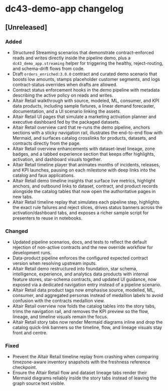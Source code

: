 # dc43-demo-app changelog

## [Unreleased]
### Added
- Structured Streaming scenarios that demonstrate contract-enforced reads and
  writes directly inside the pipeline demo, plus a `dc43_demo_app.streaming`
  helper for triggering the healthy, reject-routing, and schema-drift flows
  from code.
- Draft `orders_enriched:3.0.0` contract and curated demo scenario that boosts low amounts,
  stamps placeholder customer segments, and logs contract-status overrides when drafts are allowed.
- Contract status enforcement hooks in the demo pipeline with metadata describing the active policy
  on reads and writes.
- Altair Retail walkthrough with source, modeled, ML, consumer, and KPI data products, including
  sample fixtures, a linear demand forecaster, documentation, and a UI scenario linking the assets.
- Altair Retail UI pages that simulate a marketing activation planner and executive dashboard fed
  by the packaged datasets.
- Altair Retail overview card that re-runs the demo pipeline, anchors sections with a sticky
  navigation rail, illustrates the end-to-end flow with Mermaid, and surfaces catalog crosslinks for products,
  datasets, and contracts directly from the page.
- Altair Retail overview enhancements with dataset-level lineage, zone badges, and a tabbed
  experience section that keeps offer highlights, activation, and dashboard visuals together.
- Altair Retail timeline player that animates months of incidents, releases, and KPI launches,
  pausing on each milestone with deep links into the catalog and faux applications.
- Altair Retail demo timeline insights that surface live metrics, highlight anchors, and
  outbound links to dataset, contract, and product records alongside the catalog tables that
  now open the authoritative pages in new tabs.
- Altair Retail timeline replay that simulates each pipeline step, highlights the exact rule
  failures and reject slices, drives status banners across the activation/dashboard tabs, and
  exposes a richer sample script for presenters to reuse in notebooks.

### Changed
- Updated pipeline scenarios, docs, and tests to reflect the default rejection of non-active
  contracts and the new override workflow for development runs.
- Data-product pipeline enforces the configured expected contract version when resolving
  upstream inputs.
- Altair Retail demo restructured into foundation, star schema, intelligence, experience, and
  analytics data products with internal feature stores, star-schema contracts, and updated UI
  guidance, now exposed via a dedicated navigation entry instead of a pipeline scenario.
- Altair Retail data product tags now emphasise source, modelled, ML, consumer, and aggregated
  personas instead of medallion labels to avoid confusion with the contracts medallion view.
- Altair Retail overview now folds the catalog tables into the story tabs, trims the navigation
  rail, and removes the KPI preview so the flow, lineage, and timeline visuals remain the focus.
- Altair Retail story tabs now render Mermaid diagrams inline and drop the catalog quick-link
  banners so the timeline, flow, and lineage visuals stay front and centre.

### Fixed
- Prevent the Altair Retail timeline replay from crashing when comparing timezone-aware
  inventory snapshots with the freshness reference checkpoint.
- Ensure the Altair Retail flow and dataset lineage tabs render their Mermaid diagrams reliably
  inside the story tabs instead of leaving the graph source text visible.
